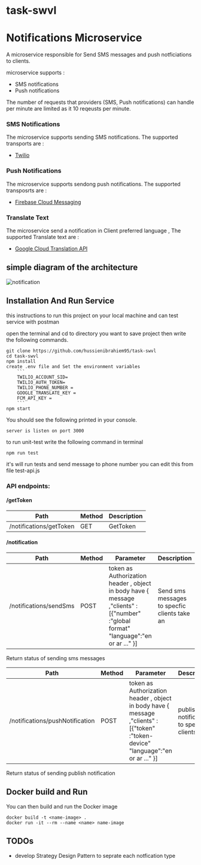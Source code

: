 # task-swvl
# Notifications Microservice
A microservice responsible for Send SMS messages and push notficiations to clients.

microservice supports :
* SMS notifications
* Push notifications

The number of requests that providers (SMS, Push notifications) can handle per minute are limited as it 10 reqeusts per minute.


### SMS Notifications

The microservice supports sending SMS notifications. The supported transports are :
* [Twilio](https://www.twilio.com/) 


### Push Notifications

The microservice supports sendong push notifications. The supported transposrts are :
* [Firebase Cloud Messaging](https://firebase.google.com/docs/cloud-messaging)


### Translate Text
The microservice send a notification in Client preferred language , The supported Translate text are :

* [Google Cloud Translation API](https://cloud.google.com/translate)


## simple diagram of the architecture


![notification](https://user-images.githubusercontent.com/15314292/121393424-9cca4380-c950-11eb-9fc2-4b8dfd97132e.png)


## Installation And Run Service

this instructions to run this project on your local machine and can test service with postman 

open the terminal and cd to directory you want to save project then write the following commands.
```
git clone https://github.com/hussienibrahiem95/task-swvl
cd task-swvl
npm install
create .env file and Set the environment variables
    ```
    TWILIO_ACCOUNT_SID=
    TWILIO_AUTH_TOKEN=
    TWILIO_PHONE_NUMBER =
    GOOGLE_TRANSLATE_KEY = 
    FCM_API_KEY =
    ```
npm start
```
You should see the following printed in your console.
```
server is listen on port 3000
```

to run unit-test write the following command in terminal

```
npm run test 
```
it's will run tests and send message to phone number you can edit this from file test-api.js



### API endpoints:

#### /getToken
Path | Method | Description
---|---|---
/notifications/getToken | GET | GetToken

#### /notification
Path | Method |  Parameter | Description 
---|---|---|---
/notifications/sendSms | POST | token as Authorization header , object in body have { message ,"clients" :[{"number" :"global format" "language":"en or ar ..." }]| Send sms messages to specfic clients take an

Return status of sending sms messages

Path | Method |  Parameter | Description 
---|---|---|---
/notifications/pushNotification | POST |token as Authorization header , object in body have { message ,"clients" :[{"token" :"token-device" "language":"en or ar ..." }]| publish notification to specfic clients

Return status of sending publish notification




## Docker build and Run

You can then build and run the Docker image

```
docker build -t <name-image> .
docker run -it --rm --name <name> name-image
```

## TODOs

* develop Strategy Design Pattern to seprate each notfication type
